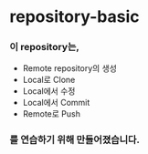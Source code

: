# repository-basic

### 이 repository는,  
* Remote repository의 생성  
* Local로 Clone  
* Local에서 수정  
* Local에서 Commit  
* Remote로 Push  

### 를 연습하기 위해 만들어졌습니다.
